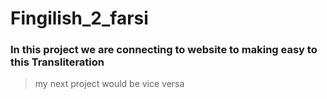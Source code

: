 # Fingilish_2_farsi
### In this project we are connecting to website to making easy to this Transliteration
> my next project would be vice versa
